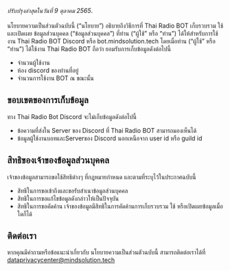 _ปรับปรุงล่าสุดในวันที่ 9 ตุลาคม 2565_.
<br />
<br />
นโยบายความเป็นส่วนตัวฉบับนี้ (“นโยบาย”) อธิบายถึงวิธีการที่ Thai Radio BOT เก็บรวบรวม ใช้ และเปิดเผย ข้อมูลส่วนบุคคล (“ข้อมูลส่วนบุคคล”) ที่ท่าน (“ผู้ใช้” หรือ “ท่าน”) ได้ให้สำหรับการใช้งาน Thai Radio BOT Discord หรือ bot.mindsolution.tech โดยเมื่อท่าน (“ผู้ใช้” หรือ “ท่าน”) ได้ใช้งาน Thai Radio BOT ถือว่า ยอมรับการเก็บข้อมูลดังต่อไปนี้

* จำนวนผู้ใช้งาน
* ห้อง discord ของท่านที่อยู่
* จำนวนการใช้งาน BOT ณ ขณะนั้น

## ขอบเขตของการเก็บข้อมูล
ทาง Thai Radio Bot Discord จะไม่เก็บข้อมูลดังต่อไปนี้
* ข้อความที่ส่งใน Server ของ Discord ที่ Thai Radio BOT สามารถมองเห็นได้
* ข้อมูลผู้ใช้งานบอทและServerของ Discord นอกเหนือจาก user id หรือ guild id


## สิทธิของเจ้าของข้อมูลส่วนบุคคล
เจ้าของข้อมูลสามารถขอใช้สิทธิต่างๆ ที่กฎหมายกำหนด และตามที่ระบุไว้ในประกาศฉบับนี้ 
* สิทธิในการขอเข้าถึงและขอรับสำเนาข้อมูลส่วนบุคคล
* สิทธิในการขอแก้ไขข้อมูลดังกล่าวให้เป็นปัจจุบัน
* สิทธิในการขอคัดค้าน เจ้าของข้อมูลมีสิทธิในการคัดค้านการเก็บรวบรวม ใช้ หรือเปิดเผยข้อมูลเมื่อใดก็ได้

## ติดต่อเรา
หากคุณมีคำถามหรือข้อแนะนำเกี่ยวกับ นโยบายความเป็นส่วนตัวฉบับนี้ สามารถติดต่อเราได้ที่ dataprivacycenter@mindsolution.tech